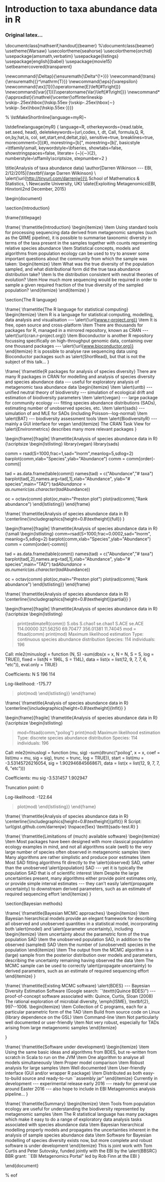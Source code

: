 # Introduction to taxa abundance data in R

### Original latex...

\documentclass[mathserif,handout]{beamer}
%\documentclass{beamer}
\usetheme{Warsaw}
\usecolortheme{seahorse}
\usecolortheme{orchid}
\usepackage{amsmath,verbatim}
\usepackage{listings}
\usepackage[english]{babel}
\usepackage{movie15}
\setbeamercovered{transparent}

\newcommand{\Deltap}{\ensuremath{\Delta^{\!+}}}
\newcommand{\trans}{\ensuremath{{}^\mathrm{T}}}
\newcommand{\eps}{\varepsilon}
\newcommand{\ex}[1]{{\operatorname{E}\left[#1\right]}}
\newcommand{\var}[1]{{\operatorname{Var}\left[#1\right]}}
\newcommand*{\approxdist}{\mathrel{\vcenter{\offinterlineskip
\vskip-.25ex\hbox{\hskip.55ex$\cdot$}\vskip-.25ex\hbox{$\sim$}
\vskip-.5ex\hbox{\hskip.55ex$\cdot$}}}}

% \lstMakeShortInline[language=myR]¬

\lstdefinelanguage{myR} 
{
   language=R,
   otherkeywords={read.table, set.seed, head},
   deletekeywords={url,codes, t, dt, Call, formula,Q, R, on,by,hat,is,
col, set,start,end,deltat,zip},
   sensitive=true,
   breaklines=true,
   morecomment=[l]{\#},
   morestring=[b]",
   morestring=[b]',
   basicstyle =\ttfamily\small,
   keywordstyle=\bfseries,
   showtabs=false,
   showstringspaces=false,
   literate= {~}{$\sim$}{2},
   numberstyle=\sffamily\scriptsize,
   stepnumber=2
 }




\title{Analysis of taxa abundance data}
\author[Darren Wilkinson --- EBI, 2/12/2015]{\textbf{\large Darren 
Wilkinson} \\
\alert{\url{http://tinyurl.com/darrenjw}}\\
School of Mathematics \& Statistics, \\
Newcastle University, UK}
\date{Exploiting Metagenomics\\EBI, Hinxton\\2nd December, 2015}

\begin{document}

\section{Introduction}

\frame{\titlepage}

\frame{
\frametitle{Introduction}
\begin{itemize}
\item Using standard tools for processing sequencing data derived from metagenomic samples (such as the QIIME pipeline), it is possible to summarise taxonomic diversity in terms of the taxa present in the samples together with counts representing relative species abundance
\item Statistical concepts, models and algorithms from population ecology can be used to try to answer some important questions about the community from which the sample was taken:
  \begin{itemize}
  \item What was the true diversity of the population sampled, and what distributional form did the true taxa abundance distribution take?
  \item Is the distribution consistent with neutral theories of evolution?
  \item How much more sequencing would be required in order to sample a given required fraction of the true diversity of the sampled population?
  \end{itemize}
\end{itemize}
}

\section{The R language}

\frame{
\frametitle{The R language for statistical computing}
\begin{itemize}
\item R is a language for statistical computing, modelling, data analysis and visualisation --- \alert{\url{www.r-project.org}}
\item It is free, open source and cross-platform
\item There are thousands for packages for R, managed in a mirrored repository, known as CRAN --- \alert{\url{cran.r-project.org}}
\item Bioconductor is another R repository focussing specifically on high-throughput genomic data, containing over one thousand packages --- \alert{\url{www.bioconductor.org}}
\end{itemize}
It is possible to analyse raw sequencing data using Bioconductor packages such as \alert{ShortRead}, but that is not the subject of this talk...
}

\frame{
\frametitle{R packages for analysis of species diversity}
There are many R packages in CRAN for modelling and analysis of species diversity and species abundance data --- useful for exploratory analysis of metagenomic taxa abundance data
\begin{itemize}
\item \alert{untb} --- unified neutral theory of biodiversity --- simulation of ecological drift and estimation of biodiversity parameters
\item \alert{vegan} --- large package for community ecology --- fitting species abundance distributions (SADs), estimating number of unobserved species, etc.
\item \alert{sads} --- simulation of and MLE for SADs (including Poisson--log-normal)
\item \alert{BAT} --- biodiversity assessment tools
\item \alert{BiodiversityR} --- mainly a GUI interface for vegan
\end{itemize}
The CRAN Task View for \alert{Environmetrics} describes many more relevant packages
}

\begin{frame}[fragile]
\frametitle{Analysis of species abundance data in R}
{\scriptsize
\begin{lstlisting}
library(vegan)
library(sads)

comm = rsad(S=1000,frac=1,sad="lnorm",meanlog=5,sdlog=2)
barplot(comm,xlab="Species",ylab="Abundance")
comm = comm[order(-comm)]

tad = as.data.frame(table(comm))
names(tad) = c("Abundance","# taxa")
barplot(tad[,2],names.arg=tad[,1],xlab="Abundance",
                                ylab="# species",main="TAD")
tad$Abundance = as.numeric(as.character(tad$Abundance))

oc = octav(comm)
plot(oc,main="Preston plot")
plot(rad(comm),"Rank abundance")
\end{lstlisting}}
\end{frame}

\frame{
\frametitle{Analysis of species abundance data in R}
\centerline{\includegraphics[height=0.8\textheight]{full}}
}

\begin{frame}[fragile]
\frametitle{Analysis of species abundance data in R}
{\small
\begin{lstlisting}
comm=rsad(S=1000,frac=0.0002,sad="lnorm",
                                meanlog=5,sdlog=2)
barplot(comm,xlab="Species",ylab="Abundance")
comm = comm[order(-comm)]

tad = as.data.frame(table(comm))
names(tad) = c("Abundance","# taxa")
barplot(tad[,2],names.arg=tad[,1],xlab="Abundance",
                          ylab="# species",main="TAD")
tad$Abundance = as.numeric(as.character(tad$Abundance))

oc = octav(comm)
plot(oc,main="Preston plot")
plot(rad(comm),"Rank abundance")
\end{lstlisting}}
\end{frame}


\frame{
\frametitle{Analysis of species abundance data in R}
\centerline{\includegraphics[height=0.8\textheight]{partial}}
}

\begin{frame}[fragile]
\frametitle{Analysis of species abundance data in R}
{\scriptsize
\begin{lstlisting}
> print(estimateR(comm))
    S.obs   S.chao1  se.chao1     S.ACE    se.ACE 
114.00000 321.56250  69.70477 356.01381  11.74045 
> mod = fitsad(comm)
> print(mod)
Maximum likelihood estimation
Type: continuous  species abundance distribution
Species: 114 individuals: 196 

Call:
mle2(minuslogl = function (N, S) 
-sum(dbs(x = x, N = N, S = S, log = TRUE)), fixed = list(N = 196L, 
    S = 114L), data = list(x = list(12, 9, 7, 7, 6, "etc")), 
    eval.only = TRUE)

Coefficients:
  N   S 
196 114 

Log-likelihood: -175.77 
> plot(mod)
\end{lstlisting}}
\end{frame}

\frame{
\frametitle{Analysis of species abundance data in R}
\centerline{\includegraphics[height=0.8\textheight]{lnfit}}
}

\begin{frame}[fragile]
\frametitle{Analysis of species abundance data in R}
{\scriptsize
\begin{lstlisting}
> mod=fitsad(comm,"poilog")
> print(mod)
Maximum likelihood estimation
Type: discrete  species abundance distribution
Species: 114 individuals: 196 

Call:
mle2(minuslogl = function (mu, sig) 
-sum(dtrunc("poilog", x = x, coef = list(mu = mu, sig = sig), 
    trunc = trunc, log = TRUE)), start = list(mu = -3.53145726216054, 
    sig = 1.90294684566867), data = list(x = list(12, 9, 7, 7, 
    6, "etc")))

Coefficients:
       mu       sig 
-3.531457  1.902947 

Truncation point: 0 

Log-likelihood: -122.64 
> plot(mod)
\end{lstlisting}}
\end{frame}

\frame{
\frametitle{Analysis of species abundance data in R}
\centerline{\includegraphics[height=0.8\textheight]{plfit}}
R Script: \url{gist.github.com/darrenjw} \hspace{5ex} \texttt{sads-test.R}
}


\frame{
\frametitle{Limitations of (much) available software}
\begin{itemize}
\item Most packages have been designed with more classical population ecology examples in mind, and not all algorithms scale (well) to the very large number of species often observed in metagenomic samples
\item Many algorithms are rather simplistic and produce poor estimates
\item Most SAD fitting algorithms fit directly to the \alert{observed} SAD, rather than the unobserved \alert{population} SAD --- yet it is typically the population SAD that is of scientific interest
\item Despite the large uncertainties present, many algorithms either provide point estimates only, or provide simple interval estimates --- they can't easily \alert{propagate uncertainty} to downstream derived parameters, such as an estimate of required sequencing effort
\end{itemize}
}

\section{Bayesian methods}

\frame{
\frametitle{Bayesian MCMC approaches}
\begin{itemize}
\item Bayesian hierarchical models provide an elegant framework for describing all observed and unobserved quantities in a statistical model, incorporating both \alert{model} and \alert{parameter uncertainty}, including
  \begin{itemize}
  \item uncertainty about the parametric form of the true population SAD
  \item the unobserved population SAD, in addition to the observed (sampled) SAD
  \item the number of (unobserved) species in the population
  \end{itemize}
\item The output from the MCMC algorithm is a (large) sample from the posterior distribution over models and parameters, describing the uncertainty remaining having observed the data
\item The MCMC sample can be used to correctly \alert{propagate uncertainty} to derived parameters, such as an estimate of required sequencing effort
\end{itemize}
}

\frame{
\frametitle{Existing MCMC software}
\alert{BDES} --- Bayesian Diversity Estimation Software (Google search: ``\texttt{Quince BDES}") --- proof-of-concept software associated with: Quince, Curtis, Sloan (2008) The rational exploration of microbial diversity, \emph{ISME}, \textbf{2}, 997--1006.
\begin{itemize}
\item Collection of C programs, each for a particular parametric form of the TAD
\item Build from source code on Linux (library dependence on the GSL)
\item Command-line
\item Not particularly well documented or user-friendly
\item Not very robust, especially for TADs arising from large metagenomic samples
\end{itemize}

}

\frame{
\frametitle{Software under development}
\begin{itemize}
\item Using the same basic ideas and algorithms from BDES, but re-written from scratch in Scala to run on the JVM
\item One algorithm to analyse all models simultaneously
\item Proper model comparison
\item Robust analysis for large samples
\item Well documented
\item User-friendly interface (GUI and/or wrapper R package)
\item Distributed as both easy-to-build source and ready-to-run ``assembly jar"
\end{itemize}
Currently in development --- experimental release early 2016 --- ready for general use around Easter 2016 --- also hope to include in EBI Metagenomics analysis pipeline...
}

\frame{
\frametitle{Summary}
\begin{itemize}
\item Tools from population ecology are useful for understanding the biodiversity represented by metagenomic samples
\item The R statistical language has many packages which make it easy to do a range of exploratory data analysis tasks associated with species abundance data
\item Bayesian hierarchical modelling properly models and propagates the uncertainties inherent in the analysis of sample species abundance data
\item Software for Bayesian modelling of species diversity exists now, but more complete and robust software is under development
\end{itemize}
This is joint work with Tom Curtis and Peter Sutovsky, funded jointly with the EBI by the \alert{BBSRC} BBR grant: ``EBI Metagenomics Portal" led by Rob Finn at the EBI
}



\end{document}

% eof

